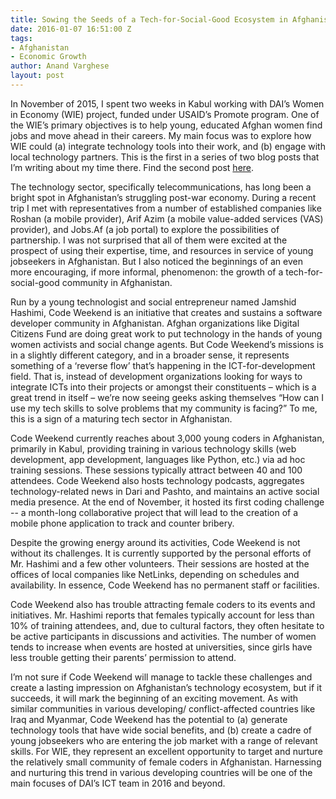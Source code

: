 ```yaml
---
title: Sowing the Seeds of a Tech-for-Social-Good Ecosystem in Afghanistan
date: 2016-01-07 16:51:00 Z
tags:
- Afghanistan
- Economic Growth
author: Anand Varghese
layout: post
---
```


In November of 2015, I spent two weeks in Kabul working with DAI’s Women in Economy (WIE) project, funded under USAID’s Promote program. One of the WIE’s primary objectives is to help young, educated Afghan women find jobs and move ahead in their careers. My main focus was to explore how WIE could (a) integrate technology tools into their work, and (b) engage with local technology partners.  This is the first in a series of two blog posts that I’m writing about my time there. Find the second post [here](#).

<!--more-->


The technology sector, specifically telecommunications, has long been a bright spot in Afghanistan’s struggling post-war economy. During a recent trip I met with representatives from a number of established companies like Roshan (a mobile provider), Arif Azim (a mobile value-added services (VAS) provider), and Jobs.Af (a job portal) to explore the possibilities of partnership. I was not surprised that all of them were excited at the prospect of using their expertise, time, and resources in service of young jobseekers in Afghanistan. But I also noticed the beginnings of an even more encouraging, if more informal, phenomenon: the growth of a tech-for-social-good community in Afghanistan.

Run by a young technologist and social entrepreneur named Jamshid Hashimi, Code Weekend is an initiative that creates and sustains a software developer community in Afghanistan. Afghan organizations like Digital Citizens Fund are doing great work to put technology in the hands of young women activists and social change agents. But Code Weekend’s missions is in a slightly different category, and in a broader sense, it represents something of a ‘reverse flow’ that’s happening in the ICT-for-development field. That is, instead of development organizations looking for ways to integrate ICTs into their projects or amongst their constituents – which is a great trend in itself – we’re now seeing geeks asking themselves “How can I use my tech skills to solve problems that my community is facing?” To me, this is a sign of a maturing tech sector in Afghanistan.

Code Weekend currently reaches about 3,000 young coders in Afghanistan, primarily in Kabul, providing training in various technology skills (web development, app development, languages like Python, etc.) via ad hoc training sessions. These sessions typically attract between 40 and 100 attendees. Code Weekend also hosts technology podcasts, aggregates technology-related news in Dari and Pashto, and maintains an active social media presence. At the end of November, it hosted its first coding challenge -- a month-long collaborative project that will lead to the creation of a mobile phone application to track and counter bribery.

Despite the growing energy around its activities, Code Weekend is not without its challenges. It is currently supported by the personal efforts of Mr. Hashimi and a few other volunteers. Their sessions are hosted at the offices of local companies like NetLinks, depending on schedules and availability. In essence, Code Weekend has no permanent staff or facilities.

Code Weekend also has trouble attracting female coders to its events and initiatives. Mr. Hashimi reports that females typically account for less than 10% of training attendees, and, due to cultural factors, they often hesitate to be active participants in discussions and activities. The number of women tends to increase when events are hosted at universities, since girls have less trouble getting their parents’ permission to attend.

I’m not sure if Code Weekend will manage to tackle these challenges and create a lasting impression on Afghanistan’s technology ecosystem, but if it succeeds, it will mark the beginning of an exciting movement. As with similar communities in various developing/ conflict-affected countries like Iraq and Myanmar, Code Weekend has the potential to (a) generate technology tools that have wide social benefits, and (b) create a cadre of young jobseekers who are entering the job market with a range of relevant skills. For WIE, they represent an excellent opportunity to target and nurture the relatively small community of female coders in Afghanistan. Harnessing and nurturing this trend in various developing countries will be one of the main focuses of DAI’s ICT team in 2016 and beyond.
